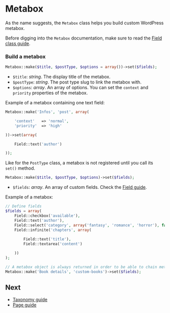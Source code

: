Metabox
=======

As the name suggests, the `Metabox` class helps you build custom WordPress metabox.

Before digging into the `Metabox` documentation, make sure to read the [Field class guide](https://github.com/themosis/documentation/blob/master/field.md).

### Build a metabox

```php
Metabox::make($title, $postType, $options = array())->set($fields);
```

* `$title`: _string_. The display title of the metabox.
* `$postType`: _string_. The post type slug to link the metabox with.
* `$options`: _array_. An array of options. You can set the `context` and `priority` properties of the metabox.

Example of a metabox containing one text field:

```php
Metabox::make('Infos', 'post', array(

	'context' 	=> 'normal',
	'priority'	=> 'high'

))->set(array(

	Field::text('author')

));
```

Like for the `PostType` class, a metabox is not registered until you call its `set()` method.

```php
Metabox::make($title, $postType, $options)->set($fields);
```

* `$fields`: _array_. An array of custom fields. Check the [Field guide](https://github.com/themosis/documentation/blob/master/field.md).

Example of a metabox:

```php
// Define fields
$fields = array(
	Field::checkbox('available'),
	Field::text('author'),
	Field::select('category', array('fantasy', 'romance', 'horror'), false, array('title' => 'Book category:')),
	Field::infinite('chapters', array(
	
		Field::text('title'),
		Field::textarea('content')

	))
);

// A metabox object is always returned in order to be able to chain methods.
Metabox::make('Book details', 'custom-books')->set($fields);
```

Next
----

* [Taxonomy guide](https://github.com/themosis/documentation/blob/master/taxonomy.md)
* [Page guide](https://github.com/themosis/documentation/blob/master/page.md)